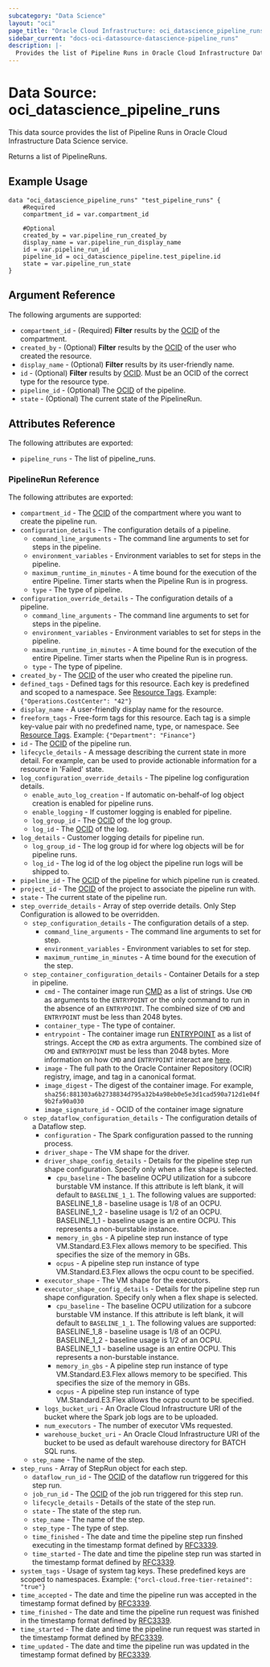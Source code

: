 ```yaml
---
subcategory: "Data Science"
layout: "oci"
page_title: "Oracle Cloud Infrastructure: oci_datascience_pipeline_runs"
sidebar_current: "docs-oci-datasource-datascience-pipeline_runs"
description: |-
  Provides the list of Pipeline Runs in Oracle Cloud Infrastructure Data Science service
---
```


# Data Source: oci_datascience_pipeline_runs
This data source provides the list of Pipeline Runs in Oracle Cloud Infrastructure Data Science service.

Returns a list of PipelineRuns.

## Example Usage

```hcl
data "oci_datascience_pipeline_runs" "test_pipeline_runs" {
	#Required
	compartment_id = var.compartment_id

	#Optional
	created_by = var.pipeline_run_created_by
	display_name = var.pipeline_run_display_name
	id = var.pipeline_run_id
	pipeline_id = oci_datascience_pipeline.test_pipeline.id
	state = var.pipeline_run_state
}
```

## Argument Reference

The following arguments are supported:

* `compartment_id` - (Required) <b>Filter</b> results by the [OCID](https://docs.cloud.oracle.com/iaas/Content/General/Concepts/identifiers.htm) of the compartment.
* `created_by` - (Optional) <b>Filter</b> results by the [OCID](https://docs.cloud.oracle.com/iaas/Content/General/Concepts/identifiers.htm) of the user who created the resource.
* `display_name` - (Optional) <b>Filter</b> results by its user-friendly name.
* `id` - (Optional) <b>Filter</b> results by [OCID](https://docs.cloud.oracle.com/iaas/Content/General/Concepts/identifiers.htm). Must be an OCID of the correct type for the resource type. 
* `pipeline_id` - (Optional) The [OCID](https://docs.cloud.oracle.com/iaas/Content/General/Concepts/identifiers.htm) of the pipeline.
* `state` - (Optional) The current state of the PipelineRun.


## Attributes Reference

The following attributes are exported:

* `pipeline_runs` - The list of pipeline_runs.

### PipelineRun Reference

The following attributes are exported:

* `compartment_id` - The [OCID](https://docs.cloud.oracle.com/iaas/Content/General/Concepts/identifiers.htm) of the compartment where you want to create the pipeline run.
* `configuration_details` - The configuration details of a pipeline.
	* `command_line_arguments` - The command line arguments to set for steps in the pipeline. 
	* `environment_variables` - Environment variables to set for steps in the pipeline.
	* `maximum_runtime_in_minutes` - A time bound for the execution of the entire Pipeline. Timer starts when the Pipeline Run is in progress.
	* `type` - The type of pipeline.
* `configuration_override_details` - The configuration details of a pipeline.
	* `command_line_arguments` - The command line arguments to set for steps in the pipeline. 
	* `environment_variables` - Environment variables to set for steps in the pipeline.
	* `maximum_runtime_in_minutes` - A time bound for the execution of the entire Pipeline. Timer starts when the Pipeline Run is in progress.
	* `type` - The type of pipeline.
* `created_by` - The [OCID](https://docs.cloud.oracle.com/iaas/Content/General/Concepts/identifiers.htm) of the user who created the pipeline run.
* `defined_tags` - Defined tags for this resource. Each key is predefined and scoped to a namespace. See [Resource Tags](https://docs.cloud.oracle.com/iaas/Content/General/Concepts/resourcetags.htm). Example: `{"Operations.CostCenter": "42"}` 
* `display_name` - A user-friendly display name for the resource.
* `freeform_tags` - Free-form tags for this resource. Each tag is a simple key-value pair with no predefined name, type, or namespace. See [Resource Tags](https://docs.cloud.oracle.com/iaas/Content/General/Concepts/resourcetags.htm). Example: `{"Department": "Finance"}` 
* `id` - The [OCID](https://docs.cloud.oracle.com/iaas/Content/General/Concepts/identifiers.htm) of the pipeline run.
* `lifecycle_details` - A message describing the current state in more detail. For example, can be used to provide actionable information for a resource in 'Failed' state.
* `log_configuration_override_details` - The pipeline log configuration details.
	* `enable_auto_log_creation` - If automatic on-behalf-of log object creation is enabled for pipeline runs.
	* `enable_logging` - If customer logging is enabled for pipeline.
	* `log_group_id` - The [OCID](https://docs.cloud.oracle.com/iaas/Content/General/Concepts/identifiers.htm) of the log group.
	* `log_id` - The [OCID](https://docs.cloud.oracle.com/iaas/Content/General/Concepts/identifiers.htm) of the log.
* `log_details` - Customer logging details for pipeline run.
	* `log_group_id` - The log group id for where log objects will be for pipeline runs.
	* `log_id` - The log id of the log object the pipeline run logs will be shipped to.
* `pipeline_id` - The [OCID](https://docs.cloud.oracle.com/iaas/Content/General/Concepts/identifiers.htm) of the pipeline for which pipeline run is created.
* `project_id` - The [OCID](https://docs.cloud.oracle.com/iaas/Content/General/Concepts/identifiers.htm) of the project to associate the pipeline run with.
* `state` - The current state of the pipeline run.
* `step_override_details` - Array of step override details. Only Step Configuration is allowed to be overridden.
	* `step_configuration_details` - The configuration details of a step.
		* `command_line_arguments` - The command line arguments to set for step.
		* `environment_variables` - Environment variables to set for step.
		* `maximum_runtime_in_minutes` - A time bound for the execution of the step.
	* `step_container_configuration_details` - Container Details for a step in pipeline.
		* `cmd` - The container image run [CMD](https://docs.docker.com/engine/reference/builder/#cmd) as a list of strings. Use `CMD` as arguments to the `ENTRYPOINT` or the only command to run in the absence of an `ENTRYPOINT`. The combined size of `CMD` and `ENTRYPOINT` must be less than 2048 bytes. 
		* `container_type` - The type of container.
		* `entrypoint` - The container image run [ENTRYPOINT](https://docs.docker.com/engine/reference/builder/#entrypoint) as a list of strings. Accept the `CMD` as extra arguments. The combined size of `CMD` and `ENTRYPOINT` must be less than 2048 bytes. More information on how `CMD` and `ENTRYPOINT` interact are [here](https://docs.docker.com/engine/reference/builder/#understand-how-cmd-and-entrypoint-interact). 
		* `image` - The full path to the Oracle Container Repository (OCIR) registry, image, and tag in a canonical format. 
		* `image_digest` - The digest of the container image. For example, `sha256:881303a6b2738834d795a32b4a98eb0e5e3d1cad590a712d1e04f9b2fa90a030` 
		* `image_signature_id` - OCID of the container image signature
	* `step_dataflow_configuration_details` - The configuration details of a Dataflow step.
		* `configuration` - The Spark configuration passed to the running process.
		* `driver_shape` - The VM shape for the driver.
		* `driver_shape_config_details` - Details for the pipeline step run shape configuration. Specify only when a flex shape is selected.
			* `cpu_baseline` - The baseline OCPU utilization for a subcore burstable VM instance. If this attribute is left blank, it will default to `BASELINE_1_1`. The following values are supported: BASELINE_1_8 - baseline usage is 1/8 of an OCPU. BASELINE_1_2 - baseline usage is 1/2 of an OCPU. BASELINE_1_1 - baseline usage is an entire OCPU. This represents a non-burstable instance. 
			* `memory_in_gbs` - A pipeline step run instance of type VM.Standard.E3.Flex allows memory to be specified. This specifies the size of the memory in GBs. 
			* `ocpus` - A pipeline step run instance of type VM.Standard.E3.Flex allows the ocpu count to be specified. 
		* `executor_shape` - The VM shape for the executors.
		* `executor_shape_config_details` - Details for the pipeline step run shape configuration. Specify only when a flex shape is selected.
			* `cpu_baseline` - The baseline OCPU utilization for a subcore burstable VM instance. If this attribute is left blank, it will default to `BASELINE_1_1`. The following values are supported: BASELINE_1_8 - baseline usage is 1/8 of an OCPU. BASELINE_1_2 - baseline usage is 1/2 of an OCPU. BASELINE_1_1 - baseline usage is an entire OCPU. This represents a non-burstable instance. 
			* `memory_in_gbs` - A pipeline step run instance of type VM.Standard.E3.Flex allows memory to be specified. This specifies the size of the memory in GBs. 
			* `ocpus` - A pipeline step run instance of type VM.Standard.E3.Flex allows the ocpu count to be specified. 
		* `logs_bucket_uri` - An Oracle Cloud Infrastructure URI of the bucket where the Spark job logs are to be uploaded.
		* `num_executors` - The number of executor VMs requested.
		* `warehouse_bucket_uri` - An Oracle Cloud Infrastructure URI of the bucket to be used as default warehouse directory for BATCH SQL runs.
	* `step_name` - The name of the step.
* `step_runs` - Array of StepRun object for each step.
	* `dataflow_run_id` - The [OCID](https://docs.cloud.oracle.com/iaas/Content/General/Concepts/identifiers.htm) of the dataflow run triggered for this step run.
	* `job_run_id` - The [OCID](https://docs.cloud.oracle.com/iaas/Content/General/Concepts/identifiers.htm) of the job run triggered for this step run.
	* `lifecycle_details` - Details of the state of the step run.
	* `state` - The state of the step run.
	* `step_name` - The name of the step.
	* `step_type` - The type of step.
	* `time_finished` - The date and time the pipeline step run finshed executing in the timestamp format defined by [RFC3339](https://tools.ietf.org/html/rfc3339).
	* `time_started` - The date and time the pipeline step run was started in the timestamp format defined by [RFC3339](https://tools.ietf.org/html/rfc3339).
* `system_tags` - Usage of system tag keys. These predefined keys are scoped to namespaces. Example: `{"orcl-cloud.free-tier-retained": "true"}` 
* `time_accepted` - The date and time the pipeline run was accepted in the timestamp format defined by [RFC3339](https://tools.ietf.org/html/rfc3339).
* `time_finished` - The date and time the pipeline run request was finished in the timestamp format defined by [RFC3339](https://tools.ietf.org/html/rfc3339).
* `time_started` - The date and time the pipeline run request was started in the timestamp format defined by [RFC3339](https://tools.ietf.org/html/rfc3339).
* `time_updated` - The date and time the pipeline run was updated in the timestamp format defined by [RFC3339](https://tools.ietf.org/html/rfc3339).

